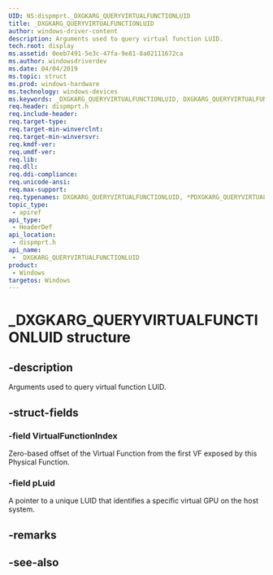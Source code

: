 ```yaml
---
UID: NS:dispmprt._DXGKARG_QUERYVIRTUALFUNCTIONLUID
title: _DXGKARG_QUERYVIRTUALFUNCTIONLUID
author: windows-driver-content
description: Arguments used to query virtual function LUID.
tech.root: display
ms.assetid: 0eeb7491-5e3c-47fa-9e81-8a02111672ca
ms.author: windowsdriverdev
ms.date: 04/04/2019 
ms.topic: struct
ms.prod: windows-hardware
ms.technology: windows-devices
ms.keywords: _DXGKARG_QUERYVIRTUALFUNCTIONLUID, DXGKARG_QUERYVIRTUALFUNCTIONLUID, *PDXGKARG_QUERYVIRTUALFUNCTIONLUID, 
req.header: dispmprt.h
req.include-header:
req.target-type:
req.target-min-winverclnt: 
req.target-min-winversvr:
req.kmdf-ver:
req.umdf-ver:
req.lib:
req.dll:
req.ddi-compliance:
req.unicode-ansi:
req.max-support:
req.typenames: DXGKARG_QUERYVIRTUALFUNCTIONLUID, *PDXGKARG_QUERYVIRTUALFUNCTIONLUID
topic_type: 
 - apiref
api_type: 
 - HeaderDef
api_location: 
 - dispmprt.h
api_name: 
 - _DXGKARG_QUERYVIRTUALFUNCTIONLUID
product: 
 - Windows
targetos: Windows
---
```


# _DXGKARG_QUERYVIRTUALFUNCTIONLUID structure

## -description

Arguments used to query virtual function LUID.

## -struct-fields

### -field VirtualFunctionIndex

Zero-based offset of the Virtual Function from the first VF exposed by this Physical Function.

### -field pLuid
 
A pointer to a unique LUID that identifies a specific virtual GPU on the host system.

## -remarks

## -see-also